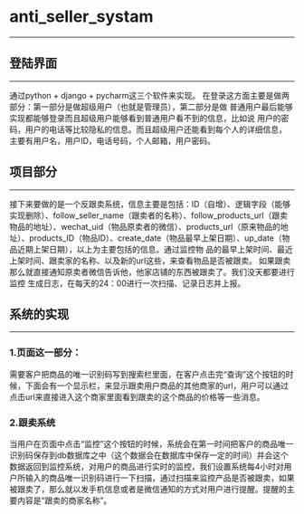 # anti_seller_systam
---
## 登陆界面
---
通过python + django + pycharm这三个软件来实现。 在登录这方面主要是做两部分：第一部分是做超级用户（也就是管理员），第二部分是做 普通用户最后能够实现都能够登录而且超级用户能够看到普通用户看不到的信息，比如说 用户的密码，用户的电话等比较隐私的信息。而且超级用户还能看到每个人的详细信息， 主要有用户名，用户ID，电话号码，个人邮箱，用户密码。
## 项目部分
---
接下来要做的是一个反跟卖系统，信息主要是包括：ID（自增）、逻辑字段（能够实现删除）、follow_seller_name（跟卖者的名称）、follow_products_url（跟卖物品的地址）、wechat_uid（物品原卖者的微信）、products_url（原来物品的地址）、products_ID（物品ID）、create_date（物品最早上架日期）、up_date（物品近期上架日期），以上为主要包括的信息。通过监控物 品的最早上架时间、最近上架时间、跟卖家的名称、以及新的url这些，来查看物品是否被跟卖。 如果跟卖那么就直接通知原卖者微信告诉他，他家店铺的东西被跟卖了。我们没天都要进行监控 生成日志，在每天的24：00进行一次扫描、记录日志并上报。
## 系统的实现
---
### 1.页面这一部分：
需要客户把商品的唯一识别码写到搜索栏里面，在客户点击完“查询”这个按钮的时候，下面会有一个显示栏，来显示跟卖用户商品的其他商家的url，用户可以通过点击url来直接进入这个商家里面看到跟卖的这个商品的价格等一些消息。
### 2.跟卖系统
当用户在页面中点击“监控”这个按钮的时候，系统会在第一时间把客户的商品唯一识别码保存到db数据库之中（这个数据会在数据库中保存一定的时间）并会这个数据返回到监控系统，对用户的商品进行实时的监控，我们设置系统每4小时对用户所输入的商品唯一识别码进行一下扫描，通过扫描来监控产品是否被跟卖，如果被跟卖了，那么就以发手机信息或者是微信通知的方式对用户进行提醒。提醒的主要内容是“跟卖的商家名称”。
